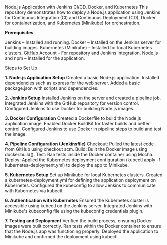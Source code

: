 Node.js Application with Jenkins CI/CD, Docker, and Kubernetes
This repository demonstrates how to deploy a Node.js application using Jenkins for Continuous Integration (CI) and Continuous Deployment (CD), Docker for containerization, and Kubernetes (Minikube) for orchestration.

**Prerequisites**

Jenkins – Installed and running.
Docker – Installed on the Jenkins server for building images.
Kubernetes (Minikube) – Installed for local Kubernetes clusters.
GitHub Account – For repository and Jenkins integration.
Node.js and npm – Installed for the application.

Steps to Set Up

**1. Node.js Application Setup**
Created a basic Node.js application.
Installed dependencies such as express for the web server.
Added a basic package.json with scripts and dependencies.

**2. Jenkins Setup**
Installed Jenkins on the server and created a pipeline job.
Integrated Jenkins with the GitHub repository for version control.
Configured Jenkins to use Docker for building Node.js images.

**3. Docker Configuration**
Created a Dockerfile to build the Node.js application image.
Enabled Docker BuildKit for faster builds and better control.
Configured Jenkins to use Docker in pipeline steps to build and test the image.

**4. Pipeline Configuration (Jenkinsfile)**
Checkout: Pulled the latest code from GitHub using checkout scm.
Build: Built the Docker image using docker.build().
Test: Ran tests inside the Docker container using Mocha.
Deploy: Applied the Kubernetes deployment configuration (kubectl apply -f kubernetes-deployment.yml) to deploy the app to Minikube.

**5. Kubernetes Setup**
Set up Minikube for local Kubernetes clusters.
Created a kubernetes-deployment.yml for defining the application deployment on Kubernetes.
Configured the kubeconfig to allow Jenkins to communicate with Kubernetes via kubectl.

**6. Authentication with Kubernetes**
Ensured the Kubernetes cluster is accessible using kubectl on the Jenkins server.
Integrated Jenkins with Minikube's kubeconfig file using the kubeconfig credentials plugin.

**7. Testing and Deployment**
Verified the build process, ensuring Docker images were built correctly.
Ran tests within the Docker container to ensure that the Node.js app was functioning properly.
Deployed the application to Minikube and confirmed the deployment using kubectl.
